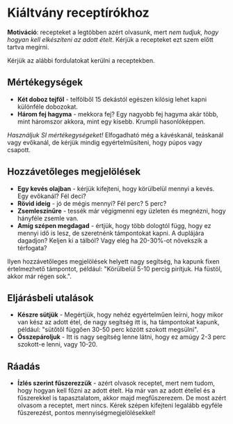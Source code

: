 # Kiáltvány receptírókhoz

__Motiváció__: recepteket a legtöbben azért olvasunk, mert _nem tudjuk, hogy hogyan kell elkészíteni az adott ételt_. Kérjük a recepteket ezt szem előtt tartva megírni.

Kérjük az alábbi fordulatokat kerülni a receptekben.

## Mértékegységek
* __Két doboz tejföl__ - telfölből 15 dekástól egészen kilósig lehet kapni különféle dobozokat. 
* __Három fej hagyma__ - mekkora fej? Egy nagyobb fej hagyma akár több, mint háromszor akkora, mint egy kisebb. Krumpli hasonlóképpen.

_Használjuk SI mértékegységeket!_ Elfogadható még a kávéskanál, teáskanál vagy evőkanál, de kérjük mindig egyértelműsíteni, hogy púpos vagy csapott.

## Hozzávetőleges megjelölések
* __Egy kevés olajban__ - kérjük kifejteni, hogy körülbelül mennyi a kevés. Egy evőkanál? Fél deci?
* __Rövid ideig__ - jó de mégis mennyi? Fél perc? 5 perc?
* __Zsemleszínűre__ - tessék már végigmenni egy üzleten és megnézni, hogy hányféle zsemle van.
* __Amíg szépen megdagad__ - értjük, hogy több dologtól függ, hogy ez mennyi idő is lesz, de szeretnénk támpontokat kapni. A duplájára dagadjon? Keljen ki a tálból? Vagy elég ha 20-30%-ot növekszik a térfogata?

Ilyen hozzávetőleges megjelölések helyett nagy segítség, ha kapunk fixen értelmezhető támpontot, például: "Körülbelül 5-10 percig pirítjuk. Ha füstöl, akkor már régen sok.".

## Eljárásbeli utalások
* __Készre sütjük__ - Megértjük, hogy nehéz egyértelműen leírni, hogy mikor van kész az adott étel, de nagy segítség itt is, ha támpontokat kapunk, például: "sütőtől függően 30-50 perc között szokott megsülni".
* __Összepároljuk__ - Itt is nagy segítség lenne látni, hogy ez amúgy 2-3 perc szokott-e lenni, vagy 10-20.

## Ráadás
* __Ízlés szerint fűszerezzük__ - azért olvasok receptet, mert nem tudom, hogy hogyan kell főzni az adott ételt. Ha már van az adott étellel és a fűszerekkel is tapasztalatom, akkor majd megfűszerezem. De most azért olvasom a receptet, mert nincs. Kérek szépen kifejteni legalább egyféle fűszerezést, pontos mennyiségmegjelölésekkel!